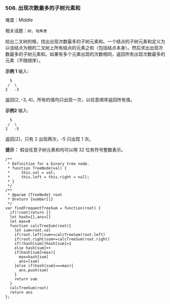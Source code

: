 ### 508. 出现次数最多的子树元素和

难度：Middle

相关话题：`树`、`哈希表`

给出二叉树的根，找出出现次数最多的子树元素和。一个结点的子树元素和定义为以该结点为根的二叉树上所有结点的元素之和（包括结点本身）。然后求出出现次数最多的子树元素和。如果有多个元素出现的次数相同，返回所有出现次数最多的元素（不限顺序）。







**示例 1** 
输入:





```
  5
 /  \
2   -3

```


返回[2, -3, 4]，所有的值均只出现一次，以任意顺序返回所有值。



**示例2** 
输入:





```
  5
 /  \
2   -5

```


返回[2]，只有 2 出现两次，-5 只出现 1 次。







**提示：** 假设任意子树元素和均可以用 32 位有符号整数表示。




```
/**
 * Definition for a binary tree node.
 * function TreeNode(val) {
 *     this.val = val;
 *     this.left = this.right = null;
 * }
 */
/**
 * @param {TreeNode} root
 * @return {number[]}
 */
var findFrequentTreeSum = function(root) {
  if(!root)return []
  let hash={},ans=[]
  let max=0
  function calcTreeSum(root){
    let sum=root.val
    if(root.left)sum+=calcTreeSum(root.left)
    if(root.right)sum+=calcTreeSum(root.right)
    if(!hash[sum])hash[sum]=1
    else hash[sum]++
    if(hash[sum]>max){
      max=hash[sum]
      ans=[sum]
    }else if(hash[sum]===max){
      ans.push(sum)
    }
    return sum
  }
  calcTreeSum(root)
  return ans
};



```

